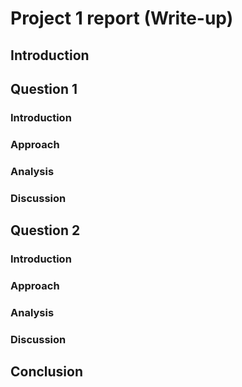 # Project 1 report (Write-up)
## Introduction

## Question 1
### Introduction

### Approach

### Analysis

### Discussion

## Question 2
### Introduction

### Approach

### Analysis

### Discussion


## Conclusion